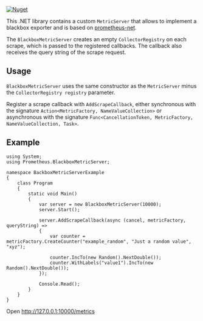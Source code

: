 [![Nuget](https://img.shields.io/nuget/v/prometheus-net.BlackboxMetricServer)](https://www.nuget.org/packages/prometheus-net.BlackboxMetricServer/)

This .NET library contains a custom `MetricServer` that allows to implement a blackbox exporter and is based on [prometheus-net](https://github.com/prometheus-net/prometheus-net).

The `BlackboxMetricServer` creates an empty `CollectorRegistry` on each scrape, which is passed to the registered callbacks.
The callback also receives the query string of the scrape request.

## Usage
`BlackboxMetricServer` uses the same constructor as the `MetricServer` minus the `CollectorRegistry registry` parameter.

Register a scrape callback with `AddScrapeCallback`,
either synchronous with the signature `Action<MetricFactory, NameValueCollection>`
or asynchronous with the signature `Func<CancellationToken, MetricFactory, NameValueCollection, Task>`.

## Example

    using System;
    using Prometheus.BlackboxMetricServer;
    
    namespace BackboxMetricServerExample
    {
        class Program
        {
            static void Main()
            {
                var server = new BlackboxMetricServer(10000);
                server.Start();
    
                server.AddScrapeCallback(async (cancel, metricFactory, queryString) =>
                {
                    var counter = metricFactory.CreateCounter("example_random", "Just a random value", "xyz");
    
                    counter.IncTo(new Random().NextDouble());
                    counter.WithLabels("value1").IncTo(new Random().NextDouble());
                });
    
                Console.Read();
            }
        }
    }

Open http://127.0.0.1:10000/metrics
